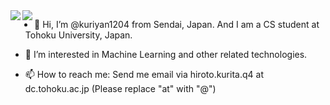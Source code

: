 <a href="https://github.com/anuraghazra/github-readme-stats">
  <img align="left" src="https://github-readme-stats.vercel.app/api?username=kuriyan1204&count_private=true&show_icons=ture" />
</a>
<a href="https://github.com/anuraghazra/github-readme-stats">
  <img align="left" src="https://github-readme-stats.vercel.app/api/top-langs/?username=kuriyan1204" />
</a>

- 👋 Hi, I’m @kuriyan1204 from Sendai, Japan. And I am a CS student at Tohoku University, Japan.
- 👀 I’m interested in Machine Learning and other related technologies. 

- 📫 How to reach me: Send me email via hiroto.kurita.q4 at dc.tohoku.ac.jp (Please replace "at" with "@")
<!---
kuriyan1204/kuriyan1204 is a ✨ special ✨ repository because its `README.md` (this file) appears on your GitHub profile.
You can click the Preview link to take a look at your changes.
--->